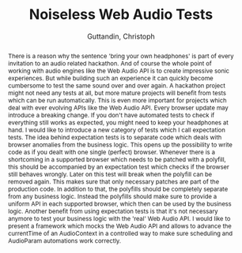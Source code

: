--- 
title: "Noiseless Web Audio Tests" 
abstract: "There is a reason why the sentence 'bring your own headphones' is part of every invitation to an audio related hackathon. And of course the whole point of working with audio engines like the Web Audio API is to create impressive sonic experiences. But while building such an experience it can quickly become cumbersome to test the same sound over and over again. A hackathon project might not need any tests at all, but more mature projects will benefit from tests which can be run automatically. This is even more important for projects which deal with ever evolving APIs like the Web Audio API. Every browser update may introduce a breaking change. If you don't have automated tests to check if everything still works as expected, you might need to keep your headphones at hand. I would like to introduce a new category of tests which I call expectation tests. The idea behind expectation tests is to separate code which deals with browser anomalies from the business logic. This opens up the possibility to write code as if you dealt with one single (perfect) browser. Whenever there is a shortcoming in a supported browser which needs to be patched with a polyfill, this should be accompanied by an expectation test which checks if the browser still behaves wrongly. Later on this test will break when the polyfill can be removed again. This makes sure that only necessary patches are part of the production code. In addition to that, the polyfills should be completely separate from any business logic. Instead the polyfills should make sure to provide a uniform API in each supported browser, which then can be used by the business logic. Another benefit from using expectation tests is that it's not necessary anymore to test your business logic with the 'real' Web Audio API. I would like to present a framework which mocks the Web Audio API and allows to advance the currentTime of an AudioContext in a controlled way to make sure scheduling and AudioParam automations work correctly." 
address: "London" 
author: "Guttandin, Christoph"
webAuthor: "Christoph Guttandin" 
booktitle: "Proceedings of the International Web Audio Conference" 
editor: "Thalmann, Florian and Ewert, Sebastian" 
month: "Proceedings of the International Web Audio Conference"
pages: "" 
publisher: "Queen Mary University of London" 
series: "WAC '17"
track: "Talk"  
year: "2017" 
id: "2017_EA_22" 
tags: year2017
media: undefined 
pdflink: undefined
ISSN: 2663-5844
---